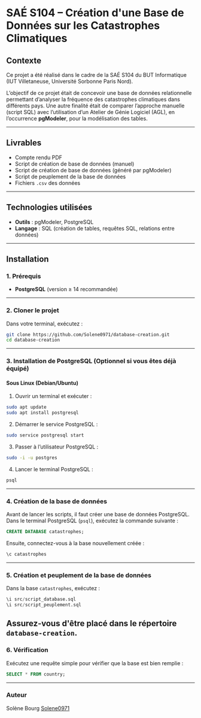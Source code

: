 # SAÉ S104 – Création d'une Base de Données sur les Catastrophes Climatiques

## Contexte  
Ce projet a été réalisé dans le cadre de la SAÉ S104 du BUT Informatique (IUT Villetaneuse, Université Sorbonne Paris Nord).

L’objectif de ce projet était de concevoir une base de données relationnelle permettant d’analyser la fréquence des catastrophes climatiques dans différents pays. Une autre finalité était de comparer l’approche manuelle (script SQL) avec l’utilisation d’un Atelier de Génie Logiciel (AGL), en l’occurrence **pgModeler**, pour la modélisation des tables.

---

## Livrables

- Compte rendu PDF  
- Script de création de base de données (manuel)  
- Script de création de base de données (généré par pgModeler)  
- Script de peuplement de la base de données  
- Fichiers `.csv` des données

---

## Technologies utilisées

- **Outils** : pgModeler, PostgreSQL  
- **Langage** : SQL (création de tables, requêtes SQL, relations entre données)

---

## Installation

### 1. Prérequis
- **PostgreSQL** (version ≥ 14 recommandée)

---

### 2. Cloner le projet

Dans votre terminal, exécutez :
```bash
git clone https://github.com/Solene0971/database-creation.git
cd database-creation
```

---

### 3. Installation de PostgreSQL (Optionnel si vous êtes déjà équipé)

#### Sous Linux (Debian/Ubuntu)
1. Ouvrir un terminal et exécuter :
```bash
sudo apt update
sudo apt install postgresql
```
2. Démarrer le service PostgreSQL :
```bash
sudo service postgresql start
```
3. Passer à l’utilisateur PostgreSQL :
```bash
sudo -i -u postgres
```
4. Lancer le terminal PostgreSQL :
```bash
psql
```

---


### 4. Création de la base de données

Avant de lancer les scripts, il faut créer une base de données PostgreSQL.  
Dans le terminal PostgreSQL (`psql`), exécutez la commande suivante :

```sql
CREATE DATABASE catastrophes;
```

Ensuite, connectez-vous à la base nouvellement créée :

```sql
\c catastrophes
```

---

### 5. Création et peuplement de la base de données

Dans la base `catastrophes`, exécutez :
```sql
\i src/script_database.sql
\i src/script_peuplement.sql
```
Assurez-vous d'être placé dans le répertoire `database-creation`.
---

### 6. Vérification

Exécutez une requête simple pour vérifier que la base est bien remplie :
```sql
SELECT * FROM country;
```

---


### Auteur

Solène Bourg [Solene0971](https://github.com/Solene0972)
